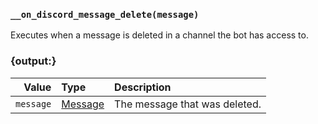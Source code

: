 ### `__on_discord_message_delete(message)`

Executes when a message is deleted in a channel the bot has access to.


### {output:}

|     Value | Type                          | Description                   |
|----------:|:------------------------------|:------------------------------|
| `message` | [Message](/values/message.md) | The message that was deleted. |